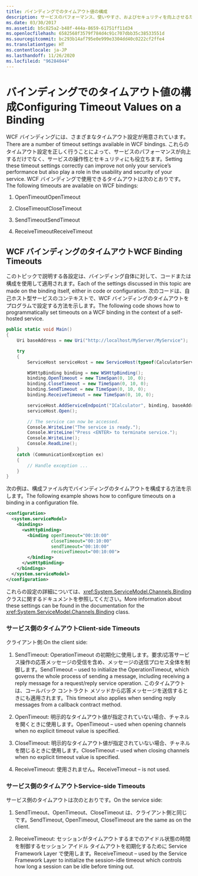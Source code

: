 ```yaml
---
title: バインディングでのタイムアウト値の構成
description: サービスのパフォーマンス、使いやすさ、およびセキュリティを向上させるために、WCF バインディングのタイムアウト設定を管理する方法について説明します。
ms.date: 03/30/2017
ms.assetid: b5c825a2-b48f-444a-8659-61751ff11d34
ms.openlocfilehash: 6582568f3579f784d4c91c707dbb35c38533551d
ms.sourcegitcommit: bc293b14af795e0e999e3304dd40c0222cf2ffe4
ms.translationtype: HT
ms.contentlocale: ja-JP
ms.lasthandoff: 11/26/2020
ms.locfileid: "96284044"
---
```

# <a name="configuring-timeout-values-on-a-binding"></a><span data-ttu-id="23bf8-103">バインディングでのタイムアウト値の構成</span><span class="sxs-lookup"><span data-stu-id="23bf8-103">Configuring Timeout Values on a Binding</span></span>

<span data-ttu-id="23bf8-104">WCF バインディングには、さまざまなタイムアウト設定が用意されています。</span><span class="sxs-lookup"><span data-stu-id="23bf8-104">There are a number of timeout settings available in WCF bindings.</span></span> <span data-ttu-id="23bf8-105">これらのタイムアウト設定を正しく行うことによって、サービスのパフォーマンスが向上するだけでなく、サービスの操作性とセキュリティにも役立ちます。</span><span class="sxs-lookup"><span data-stu-id="23bf8-105">Setting these timeout settings correctly can improve not only your service’s performance but also play a role in the usability and security of your service.</span></span> <span data-ttu-id="23bf8-106">WCF バインディングで使用できるタイムアウトは次のとおりです。</span><span class="sxs-lookup"><span data-stu-id="23bf8-106">The following timeouts are available on WCF bindings:</span></span>  
  
1. <span data-ttu-id="23bf8-107">OpenTimeout</span><span class="sxs-lookup"><span data-stu-id="23bf8-107">OpenTimeout</span></span>  
  
2. <span data-ttu-id="23bf8-108">CloseTimeout</span><span class="sxs-lookup"><span data-stu-id="23bf8-108">CloseTimeout</span></span>  
  
3. <span data-ttu-id="23bf8-109">SendTimeout</span><span class="sxs-lookup"><span data-stu-id="23bf8-109">SendTimeout</span></span>  
  
4. <span data-ttu-id="23bf8-110">ReceiveTimeout</span><span class="sxs-lookup"><span data-stu-id="23bf8-110">ReceiveTimeout</span></span>  
  
## <a name="wcf-binding-timeouts"></a><span data-ttu-id="23bf8-111">WCF バインディングのタイムアウト</span><span class="sxs-lookup"><span data-stu-id="23bf8-111">WCF Binding Timeouts</span></span>  

 <span data-ttu-id="23bf8-112">このトピックで説明する各設定は、バインディング自体に対して、コードまたは構成を使用して適用されます。</span><span class="sxs-lookup"><span data-stu-id="23bf8-112">Each of the settings discussed in this topic are made on the binding itself, either in code or configuration.</span></span> <span data-ttu-id="23bf8-113">次のコードは、自己ホスト型サービスのコンテキストで、WCF バインディングのタイムアウトをプログラムで設定する方法を示します。</span><span class="sxs-lookup"><span data-stu-id="23bf8-113">The following code shows how to programmatically set timeouts on a WCF binding in the context of a self-hosted service.</span></span>  
  
```csharp  
public static void Main()
{
    Uri baseAddress = new Uri("http://localhost/MyServer/MyService");

    try
    {
        ServiceHost serviceHost = new ServiceHost(typeof(CalculatorService));

        WSHttpBinding binding = new WSHttpBinding();
        binding.OpenTimeout = new TimeSpan(0, 10, 0);
        binding.CloseTimeout = new TimeSpan(0, 10, 0);
        binding.SendTimeout = new TimeSpan(0, 10, 0);
        binding.ReceiveTimeout = new TimeSpan(0, 10, 0);

        serviceHost.AddServiceEndpoint("ICalculator", binding, baseAddress);
        serviceHost.Open();

        // The service can now be accessed.
        Console.WriteLine("The service is ready.");
        Console.WriteLine("Press <ENTER> to terminate service.");
        Console.WriteLine();
        Console.ReadLine();
    }
    catch (CommunicationException ex)
    {
        // Handle exception ...
    }
}
```  
  
 <span data-ttu-id="23bf8-114">次の例は、構成ファイル内でバインディングのタイムアウトを構成する方法を示します。</span><span class="sxs-lookup"><span data-stu-id="23bf8-114">The following example shows how to configure timeouts on a binding in a configuration file.</span></span>  
  
```xml  
<configuration>
  <system.serviceModel>
    <bindings>
      <wsHttpBinding>
        <binding openTimeout="00:10:00"
                 closeTimeout="00:10:00"
                 sendTimeout="00:10:00"
                 receiveTimeout="00:10:00">
        </binding>
      </wsHttpBinding>
    </bindings>
  </system.serviceModel>
</configuration>
```  
  
 <span data-ttu-id="23bf8-115">これらの設定の詳細については、<xref:System.ServiceModel.Channels.Binding> クラスに関するドキュメントを参照してください。</span><span class="sxs-lookup"><span data-stu-id="23bf8-115">More information about these settings can be found in the documentation for the <xref:System.ServiceModel.Channels.Binding> class.</span></span>  
  
### <a name="client-side-timeouts"></a><span data-ttu-id="23bf8-116">サービス側のタイムアウト</span><span class="sxs-lookup"><span data-stu-id="23bf8-116">Client-side Timeouts</span></span>  

 <span data-ttu-id="23bf8-117">クライアント側:</span><span class="sxs-lookup"><span data-stu-id="23bf8-117">On the client side:</span></span>  
  
1. <span data-ttu-id="23bf8-118">SendTimeout: OperationTimeout の初期化に使用します。要求/応答サービス操作の応答メッセージの受信を含め、メッセージの送信プロセス全体を制御します。</span><span class="sxs-lookup"><span data-stu-id="23bf8-118">SendTimeout – used to initialize the OperationTimeout, which governs the whole process of sending a message, including receiving a reply message for a request/reply service operation.</span></span> <span data-ttu-id="23bf8-119">このタイムアウトは、コールバック コントラクト メソッドから応答メッセージを送信するときにも適用されます。</span><span class="sxs-lookup"><span data-stu-id="23bf8-119">This timeout also applies when sending reply messages from a callback contract method.</span></span>  
  
2. <span data-ttu-id="23bf8-120">OpenTimeout: 明示的なタイムアウト値が指定されていない場合、チャネルを開くときに使用します。</span><span class="sxs-lookup"><span data-stu-id="23bf8-120">OpenTimeout – used when opening channels when no explicit timeout value is specified.</span></span>  
  
3. <span data-ttu-id="23bf8-121">CloseTimeout: 明示的なタイムアウト値が指定されていない場合、チャネルを閉じるときに使用します。</span><span class="sxs-lookup"><span data-stu-id="23bf8-121">CloseTimeout – used when closing channels when no explicit timeout value is specified.</span></span>  
  
4. <span data-ttu-id="23bf8-122">ReceiveTimeout: 使用されません。</span><span class="sxs-lookup"><span data-stu-id="23bf8-122">ReceiveTimeout – is not used.</span></span>  
  
### <a name="service-side-timeouts"></a><span data-ttu-id="23bf8-123">サービス側のタイムアウト</span><span class="sxs-lookup"><span data-stu-id="23bf8-123">Service-side Timeouts</span></span>  

 <span data-ttu-id="23bf8-124">サービス側のタイムアウトは次のとおりです。</span><span class="sxs-lookup"><span data-stu-id="23bf8-124">On the service side:</span></span>  
  
1. <span data-ttu-id="23bf8-125">SendTimeout、OpenTimeout、CloseTimeout は、クライアント側と同じです。</span><span class="sxs-lookup"><span data-stu-id="23bf8-125">SendTimeout, OpenTimeout, CloseTimeout are the same as on the client.</span></span>  
  
2. <span data-ttu-id="23bf8-126">ReceiveTimeout: セッションがタイムアウトするまでのアイドル状態の時間を制御するセッション アイドル タイムアウトを初期化するために Service Framework Layer で使用します。</span><span class="sxs-lookup"><span data-stu-id="23bf8-126">ReceiveTimeout – used by the Service Framework Layer to initialize the session-idle timeout which controls how long a session can be idle before timing out.</span></span>
